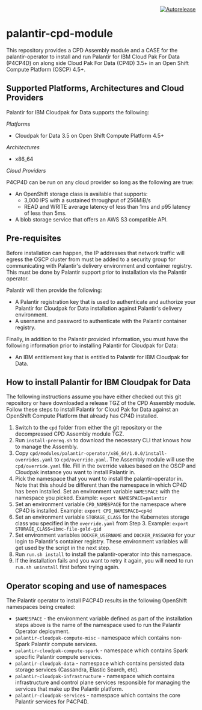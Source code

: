 <p align="right">
<a href="https://autorelease.general.dmz.palantir.tech/palantir/palantir-cloudpak"><img src="https://img.shields.io/badge/Perform%20an-Autorelease-success.svg" alt="Autorelease"></a>
</p>

# palantir-cpd-module

This repository provides a CPD Assembly module and a CASE for the palantir-operator to install and run Palantir for IBM Cloud Pak For Data (P4CP4D) on along side Cloud Pak For Data (CP4D) 3.5+ in an Open Shift Compute Platform (OSCP) 4.5+.

## Supported Platforms, Architectures and Cloud Providers

Palantir for IBM Cloudpak for Data supports the following:

_Platforms_

- Cloudpak for Data 3.5 on Open Shift Compute Platform 4.5+

_Architectures_

- x86_64

_Cloud Providers_

P4CP4D can be run on any cloud provider so long as the following are true:

- An OpenShift storage class is available that supports:
    - 3,000 IPS with a sustained throughput of 256MiB/s
    - READ and WRITE average latency of less than 1ms and p95 latency of less than 5ms.
- A blob storage service that offers an AWS S3 compatible API.

## Pre-requisites

Before installation can happen, the IP addresses that network traffic will egress the OSCP cluster from must be added to a security group for communicating with Palantir's delivery environment and container registry. This must be done by Palantir support prior to installation via the Palantir operator.

Palantir will then provide the following:

- A Palantir registration key that is used to authenticate and authorize your Palantir for Cloudpak for Data installation against Palantir's delivery environment.
- A username and password to authenticate with the Palantir container registry.

Finally, in addition to the Palantir provided information, you must have the following information prior to installing Palantir for Cloudpak for Data:

- An IBM entitlement key that is entitled to Palantir for IBM Cloudpak for Data.

## How to install Palantir for IBM Cloudpak for Data

The following instructions assume you have either checked out this git repository or have downloaded a release TGZ of the CPD Assembly module. Follow these steps to install Palantir for Cloud Pak for Data against an OpenShift Compute Platform that already has CP4D installed.

1. Switch to the `cpd` folder from either the git repository or the decompressed CPD Assembly module TGZ.
2. Run `install-prereq.sh` to download the necessary CLI that knows how to manage the Assembly.
3. Copy `cpd/modules/palantir-operator/x86_64/1.0.0/install-overrides.yaml` to `cpd/override.yaml`. The Assembly module will use the `cpd/override.yaml` file. Fill in the override values based on the OSCP and Cloudpak instance you want to install Palantir in.
4. Pick the namespace that you want to install the palantir-operator in. Note that this should be different than the namespace in which CP4D has been installed. Set an environment variable `NAMESPACE` with the namespace you picked. Example: `export NAMESPACE=palantir`
5. Set an environment variable `CPD_NAMESPACE` for the namespace where CP4D is installed. Example: `export CPD_NAMESPACE=cp4d`
6. Set an environment variable `STORAGE_CLASS` for the Kubernetes storage class you specified in the `override.yaml` from Step 3. Example: `export STORAGE_CLASS=ibmc-file-gold-gid`
7. Set environment variables `DOCKER_USERNAME` and `DOCKER_PASSWORD` for your login to Palantir's container registry. These environment variables will get used by the script in the next step.
8. Run `run.sh install` to install the palantir-operator into this namespace.
9. If the installation fails and you want to retry it again, you will need to run `run.sh uninstall` first before trying again.

## Operator scoping and use of namespaces

The Palantir operator to install P4CP4D results in the following OpenShift namespaces being created:

- `$NAMESPACE` - the environment variable defined as part of the installation steps above is the name of the namespace used to run the Palantir Operator deployment.
- `palantir-cloudpak-compute-misc` - namespace which contains non-Spark Palantir compute services.
- `palantir-cloudpak-compute-spark` - namespace which contains Spark specific Palantir compute services.
- `palantir-cloudpak-data` - namespace which contains persisted data storage services (Cassandra, Elastic Search, etc).
- `palantir-cloudpak-infrastructure` - namespace which contains infrastructure and control plane services responsible for managing the services that make up the Palantir platform.
- `palantir-cloudpak-services` - namespace which contains the core Palantir services for P4CP4D.
